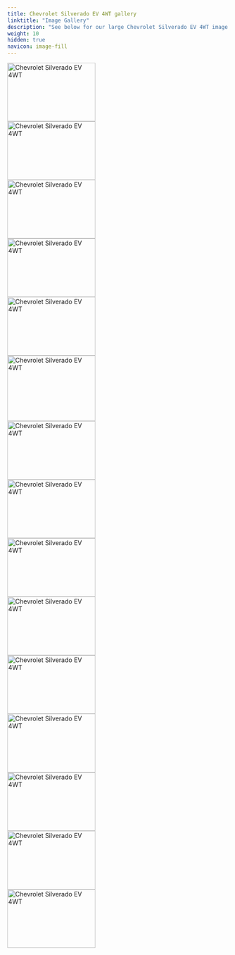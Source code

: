 ```yaml
---
title: Chevrolet Silverado EV 4WT gallery
linktitle: "Image Gallery"
description: "See below for our large Chevrolet Silverado EV 4WT image gallery. Click pictures for high-resolution versions."
weight: 10
hidden: true
navicon: image-fill
---
```

<!-- markdownlint-disable MD033 -->
<div class="pswp-gallery pswp-grid-container" id ="my-gallery">
<div class="pswp-grid-item">
<a href="https://media.evkx.net/multimedia/models/chevrolet/silverado_ev/silverado_ev_4wt/charging_1.jpg"
data-pswp-src="https://media.evkx.net/multimedia/models/chevrolet/silverado_ev/silverado_ev_4wt/charging_1.jpg"
data-pswp-width="3000"
data-pswp-height="2000" 
target="_blank">
<img src="https://media.evkx.net/multimedia/models/chevrolet/silverado_ev/silverado_ev_4wt/charging_1_xst.jpg" alt="Chevrolet Silverado EV 4WT" width="200px" height="133px" />
</a>
</div>
<div class="pswp-grid-item">
<a href="https://media.evkx.net/multimedia/models/chevrolet/silverado_ev/silverado_ev_4wt/exterior_1.jpg"
data-pswp-src="https://media.evkx.net/multimedia/models/chevrolet/silverado_ev/silverado_ev_4wt/exterior_1.jpg"
data-pswp-width="3000"
data-pswp-height="2000" 
target="_blank">
<img src="https://media.evkx.net/multimedia/models/chevrolet/silverado_ev/silverado_ev_4wt/exterior_1_xst.jpg" alt="Chevrolet Silverado EV 4WT" width="200px" height="133px" />
</a>
</div>
<div class="pswp-grid-item">
<a href="https://media.evkx.net/multimedia/models/chevrolet/silverado_ev/silverado_ev_4wt/exterior_2.jpg"
data-pswp-src="https://media.evkx.net/multimedia/models/chevrolet/silverado_ev/silverado_ev_4wt/exterior_2.jpg"
data-pswp-width="3000"
data-pswp-height="2000" 
target="_blank">
<img src="https://media.evkx.net/multimedia/models/chevrolet/silverado_ev/silverado_ev_4wt/exterior_2_xst.jpg" alt="Chevrolet Silverado EV 4WT" width="200px" height="133px" />
</a>
</div>
<div class="pswp-grid-item">
<a href="https://media.evkx.net/multimedia/models/chevrolet/silverado_ev/silverado_ev_4wt/exterior_3.jpg"
data-pswp-src="https://media.evkx.net/multimedia/models/chevrolet/silverado_ev/silverado_ev_4wt/exterior_3.jpg"
data-pswp-width="3000"
data-pswp-height="2000" 
target="_blank">
<img src="https://media.evkx.net/multimedia/models/chevrolet/silverado_ev/silverado_ev_4wt/exterior_3_xst.jpg" alt="Chevrolet Silverado EV 4WT" width="200px" height="133px" />
</a>
</div>
<div class="pswp-grid-item">
<a href="https://media.evkx.net/multimedia/models/chevrolet/silverado_ev/silverado_ev_4wt/frontseats_1.jpg"
data-pswp-src="https://media.evkx.net/multimedia/models/chevrolet/silverado_ev/silverado_ev_4wt/frontseats_1.jpg"
data-pswp-width="3000"
data-pswp-height="2002" 
target="_blank">
<img src="https://media.evkx.net/multimedia/models/chevrolet/silverado_ev/silverado_ev_4wt/frontseats_1_xst.jpg" alt="Chevrolet Silverado EV 4WT" width="200px" height="133px" />
</a>
</div>
<div class="pswp-grid-item">
<a href="https://media.evkx.net/multimedia/models/chevrolet/silverado_ev/silverado_ev_4wt/frunk_1.jpg"
data-pswp-src="https://media.evkx.net/multimedia/models/chevrolet/silverado_ev/silverado_ev_4wt/frunk_1.jpg"
data-pswp-width="3000"
data-pswp-height="2249" 
target="_blank">
<img src="https://media.evkx.net/multimedia/models/chevrolet/silverado_ev/silverado_ev_4wt/frunk_1_xst.jpg" alt="Chevrolet Silverado EV 4WT" width="200px" height="149px" />
</a>
</div>
<div class="pswp-grid-item">
<a href="https://media.evkx.net/multimedia/models/chevrolet/silverado_ev/silverado_ev_4wt/interior_1.jpg"
data-pswp-src="https://media.evkx.net/multimedia/models/chevrolet/silverado_ev/silverado_ev_4wt/interior_1.jpg"
data-pswp-width="3000"
data-pswp-height="2001" 
target="_blank">
<img src="https://media.evkx.net/multimedia/models/chevrolet/silverado_ev/silverado_ev_4wt/interior_1_xst.jpg" alt="Chevrolet Silverado EV 4WT" width="200px" height="133px" />
</a>
</div>
<div class="pswp-grid-item">
<a href="https://media.evkx.net/multimedia/models/chevrolet/silverado_ev/silverado_ev_4wt/interior_2.jpg"
data-pswp-src="https://media.evkx.net/multimedia/models/chevrolet/silverado_ev/silverado_ev_4wt/interior_2.jpg"
data-pswp-width="3000"
data-pswp-height="2001" 
target="_blank">
<img src="https://media.evkx.net/multimedia/models/chevrolet/silverado_ev/silverado_ev_4wt/interior_2_xst.jpg" alt="Chevrolet Silverado EV 4WT" width="200px" height="133px" />
</a>
</div>
<div class="pswp-grid-item">
<a href="https://media.evkx.net/multimedia/models/chevrolet/silverado_ev/silverado_ev_4wt/main_1.jpg"
data-pswp-src="https://media.evkx.net/multimedia/models/chevrolet/silverado_ev/silverado_ev_4wt/main_1.jpg"
data-pswp-width="3000"
data-pswp-height="2000" 
target="_blank">
<img src="https://media.evkx.net/multimedia/models/chevrolet/silverado_ev/silverado_ev_4wt/main_1_xst.jpg" alt="Chevrolet Silverado EV 4WT" width="200px" height="133px" />
</a>
</div>
<div class="pswp-grid-item">
<a href="https://media.evkx.net/multimedia/models/chevrolet/silverado_ev/silverado_ev_4wt/screens_1.jpg"
data-pswp-src="https://media.evkx.net/multimedia/models/chevrolet/silverado_ev/silverado_ev_4wt/screens_1.jpg"
data-pswp-width="3000"
data-pswp-height="2000" 
target="_blank">
<img src="https://media.evkx.net/multimedia/models/chevrolet/silverado_ev/silverado_ev_4wt/screens_1_xst.jpg" alt="Chevrolet Silverado EV 4WT" width="200px" height="133px" />
</a>
</div>
<div class="pswp-grid-item">
<a href="https://media.evkx.net/multimedia/models/chevrolet/silverado_ev/silverado_ev_4wt/secondrowseats_1.jpg"
data-pswp-src="https://media.evkx.net/multimedia/models/chevrolet/silverado_ev/silverado_ev_4wt/secondrowseats_1.jpg"
data-pswp-width="3000"
data-pswp-height="2000" 
target="_blank">
<img src="https://media.evkx.net/multimedia/models/chevrolet/silverado_ev/silverado_ev_4wt/secondrowseats_1_xst.jpg" alt="Chevrolet Silverado EV 4WT" width="200px" height="133px" />
</a>
</div>
<div class="pswp-grid-item">
<a href="https://media.evkx.net/multimedia/models/chevrolet/silverado_ev/silverado_ev_4wt/trailer_1.jpg"
data-pswp-src="https://media.evkx.net/multimedia/models/chevrolet/silverado_ev/silverado_ev_4wt/trailer_1.jpg"
data-pswp-width="3000"
data-pswp-height="2000" 
target="_blank">
<img src="https://media.evkx.net/multimedia/models/chevrolet/silverado_ev/silverado_ev_4wt/trailer_1_xst.jpg" alt="Chevrolet Silverado EV 4WT" width="200px" height="133px" />
</a>
</div>
<div class="pswp-grid-item">
<a href="https://media.evkx.net/multimedia/models/chevrolet/silverado_ev/silverado_ev_4wt/trailer_2.jpg"
data-pswp-src="https://media.evkx.net/multimedia/models/chevrolet/silverado_ev/silverado_ev_4wt/trailer_2.jpg"
data-pswp-width="3000"
data-pswp-height="1999" 
target="_blank">
<img src="https://media.evkx.net/multimedia/models/chevrolet/silverado_ev/silverado_ev_4wt/trailer_2_xst.jpg" alt="Chevrolet Silverado EV 4WT" width="200px" height="133px" />
</a>
</div>
<div class="pswp-grid-item">
<a href="https://media.evkx.net/multimedia/models/chevrolet/silverado_ev/silverado_ev_4wt/trunk_1.jpg"
data-pswp-src="https://media.evkx.net/multimedia/models/chevrolet/silverado_ev/silverado_ev_4wt/trunk_1.jpg"
data-pswp-width="3000"
data-pswp-height="2000" 
target="_blank">
<img src="https://media.evkx.net/multimedia/models/chevrolet/silverado_ev/silverado_ev_4wt/trunk_1_xst.jpg" alt="Chevrolet Silverado EV 4WT" width="200px" height="133px" />
</a>
</div>
<div class="pswp-grid-item">
<a href="https://media.evkx.net/multimedia/models/chevrolet/silverado_ev/silverado_ev_4wt/v2l_1.jpg"
data-pswp-src="https://media.evkx.net/multimedia/models/chevrolet/silverado_ev/silverado_ev_4wt/v2l_1.jpg"
data-pswp-width="3000"
data-pswp-height="2000" 
target="_blank">
<img src="https://media.evkx.net/multimedia/models/chevrolet/silverado_ev/silverado_ev_4wt/v2l_1_xst.jpg" alt="Chevrolet Silverado EV 4WT" width="200px" height="133px" />
</a>
</div>
</div>
<script type="module">
  import PhotoSwipeLightbox from '/js/photoswipe-lightbox.esm.js';
    const lightbox = new PhotoSwipeLightbox({
       gallery: '#my-gallery',
        children: 'a',
        pswpModule: () => import('/js/photoswipe.esm.js')
    });
lightbox.init();
</script>
